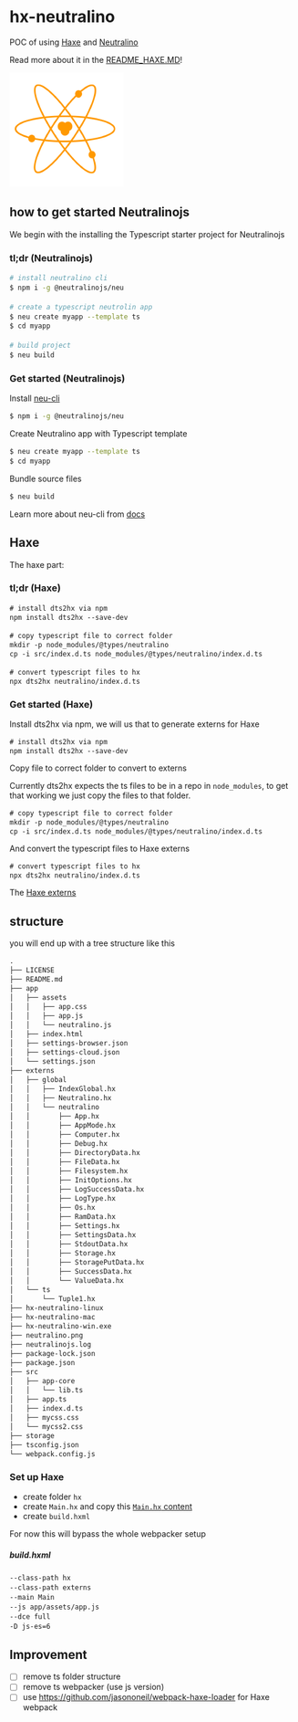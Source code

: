 # hx-neutralino

POC of using [Haxe](http://www.haxe.org) and [Neutralino](https://neutralino.js.org)

Read more about it in the [README_HAXE.MD](README_HAXE.MD)!

![](icon.png)

## how to get started Neutralinojs

We begin with the installing the Typescript starter project for Neutralinojs

### tl;dr (Neutralinojs)

```bash
# install neutralino cli
$ npm i -g @neutralinojs/neu

# create a typescript neutrolin app
$ neu create myapp --template ts
$ cd myapp

# build project
$ neu build
```

### Get started (Neutralinojs)

Install [neu-cli](https://neutralino.js.org/docs/#/tools/cli)

```bash
$ npm i -g @neutralinojs/neu
```

Create Neutralino app with Typescript template

```bash
$ neu create myapp --template ts
$ cd myapp
```

Bundle source files

```bash
$ neu build
```

Learn more about neu-cli from [docs](https://neutralino.js.org/docs/#/tools/cli)

## Haxe

The haxe part:

### tl;dr (Haxe)

```
# install dts2hx via npm
npm install dts2hx --save-dev

# copy typescript file to correct folder
mkdir -p node_modules/@types/neutralino
cp -i src/index.d.ts node_modules/@types/neutralino/index.d.ts

# convert typescript files to hx
npx dts2hx neutralino/index.d.ts
```

### Get started (Haxe)

Install dts2hx via npm, we will us that to generate externs for Haxe

```
# install dts2hx via npm
npm install dts2hx --save-dev
```

Copy file to correct folder to convert to externs

Currently dts2hx expects the ts files to be in a repo in `node_modules`,
to get that working we just copy the files to that folder.

```
# copy typescript file to correct folder
mkdir -p node_modules/@types/neutralino
cp -i src/index.d.ts node_modules/@types/neutralino/index.d.ts
```

And convert the typescript files to Haxe externs

```
# convert typescript files to hx
npx dts2hx neutralino/index.d.ts
```

The [Haxe externs](externs/)

## structure

you will end up with a tree structure like this

```
.
├── LICENSE
├── README.md
├── app
│   ├── assets
│   │   ├── app.css
│   │   ├── app.js
│   │   └── neutralino.js
│   ├── index.html
│   ├── settings-browser.json
│   ├── settings-cloud.json
│   └── settings.json
├── externs
│   ├── global
│   │   ├── IndexGlobal.hx
│   │   ├── Neutralino.hx
│   │   └── neutralino
│   │       ├── App.hx
│   │       ├── AppMode.hx
│   │       ├── Computer.hx
│   │       ├── Debug.hx
│   │       ├── DirectoryData.hx
│   │       ├── FileData.hx
│   │       ├── Filesystem.hx
│   │       ├── InitOptions.hx
│   │       ├── LogSuccessData.hx
│   │       ├── LogType.hx
│   │       ├── Os.hx
│   │       ├── RamData.hx
│   │       ├── Settings.hx
│   │       ├── SettingsData.hx
│   │       ├── StdoutData.hx
│   │       ├── Storage.hx
│   │       ├── StoragePutData.hx
│   │       ├── SuccessData.hx
│   │       └── ValueData.hx
│   └── ts
│       └── Tuple1.hx
├── hx-neutralino-linux
├── hx-neutralino-mac
├── hx-neutralino-win.exe
├── neutralino.png
├── neutralinojs.log
├── package-lock.json
├── package.json
├── src
│   ├── app-core
│   │   └── lib.ts
│   ├── app.ts
│   ├── index.d.ts
│   ├── mycss.css
│   └── mycss2.css
├── storage
├── tsconfig.json
└── webpack.config.js
```

### Set up Haxe

- create folder `hx`
- create `Main.hx` and copy this [`Main.hx` content](hx/Main.hx)
- create `build.hxml`

For now this will bypass the whole webpacker setup

##### build.hxml

```xml
--class-path hx
--class-path externs
--main Main
--js app/assets/app.js
--dce full
-D js-es=6
```

## Improvement

- [ ] remove ts folder structure
- [ ] remove ts webpacker (use js version)
- [ ] use https://github.com/jasononeil/webpack-haxe-loader for Haxe webpack
